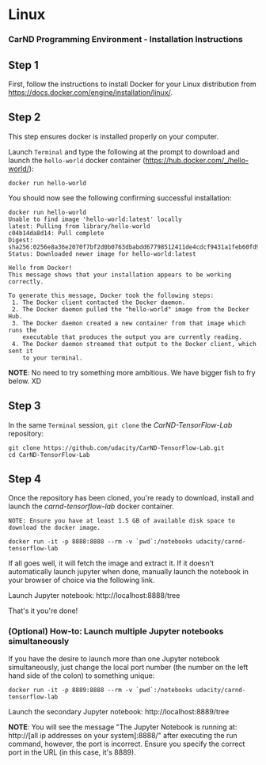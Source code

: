 # Linux
### CarND Programming Environment - Installation Instructions


## Step 1

First, follow the instructions to install Docker for your Linux distribution from https://docs.docker.com/engine/installation/linux/.

## Step 2

This step ensures docker is installed properly on your computer.

Launch `Terminal` and type the following at the prompt to download and launch the `hello-world` docker container (https://hub.docker.com/_/hello-world/):

```
docker run hello-world
```

You should now see the following confirming successful installation: 

```
docker run hello-world
Unable to find image 'hello-world:latest' locally
latest: Pulling from library/hello-world
c04b14da8d14: Pull complete
Digest: sha256:0256e8a36e2070f7bf2d0b0763dbabdd67798512411de4cdcf9431a1feb60fd9
Status: Downloaded newer image for hello-world:latest

Hello from Docker!
This message shows that your installation appears to be working correctly.

To generate this message, Docker took the following steps:
 1. The Docker client contacted the Docker daemon.
 2. The Docker daemon pulled the "hello-world" image from the Docker Hub.
 3. The Docker daemon created a new container from that image which runs the
    executable that produces the output you are currently reading.
 4. The Docker daemon streamed that output to the Docker client, which sent it
    to your terminal.
```

**NOTE**: No need to try something more ambitious. We have bigger fish to fry below. XD

## Step 3
 
In the same `Terminal` session, `git clone` the _CarND-TensorFlow-Lab_ repository:

```
git clone https://github.com/udacity/CarND-TensorFlow-Lab.git
cd CarND-TensorFlow-Lab
```

## Step 4

Once the repository has been cloned, you're ready to download, install and launch the _carnd-tensorflow-lab_ docker container.

`NOTE: Ensure you have at least 1.5 GB of available disk space to download the docker image.`

```
docker run -it -p 8888:8888 --rm -v `pwd`:/notebooks udacity/carnd-tensorflow-lab
```

If all goes well, it will fetch the image and extract it.  If it doesn't automatically launch jupyter when done, manually launch the notebook in your browser of choice via the following link.

Launch Jupyter notebook: http://localhost:8888/tree

That's it you're done!


### (Optional) How-to: Launch multiple Jupyter notebooks simultaneously

If you have the desire to launch more than one Jupyter notebook simultaneously, just change the local port number (the number on the left hand side of the colon) to something unique:

```
docker run -it -p 8889:8888 --rm -v `pwd`:/notebooks udacity/carnd-tensorflow-lab
```

Launch the secondary Jupyter notebook: http://localhost:8889/tree

**NOTE**: You will see the message "The Jupyter Notebook is running at: http://[all ip addresses on your system]:8888/" after executing the run command, however, the port is incorrect. Ensure you specify the correct port in the URL (in this case, it's 8889).
